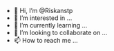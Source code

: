 - 👋 Hi, I’m @Riskanstp
- 👀 I’m interested in ...
- 🌱 I’m currently learning ...
- 💞️ I’m looking to collaborate on ...
- 📫 How to reach me ...

<!---
Riskanstp/Riskanstp is a ✨ special ✨ repository because its `README.md` (this file) appears on your GitHub profile.
You can click the Preview link to take a look at your changes.
--->
